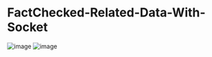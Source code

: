 # FactChecked-Related-Data-With-Socket
![image](https://user-images.githubusercontent.com/45021330/108589217-c1e67680-73a0-11eb-9c7c-d5e3cffd4811.png)
![image](https://user-images.githubusercontent.com/45021330/108589172-7fbd3500-73a0-11eb-99ef-3c1c74173b91.png)
